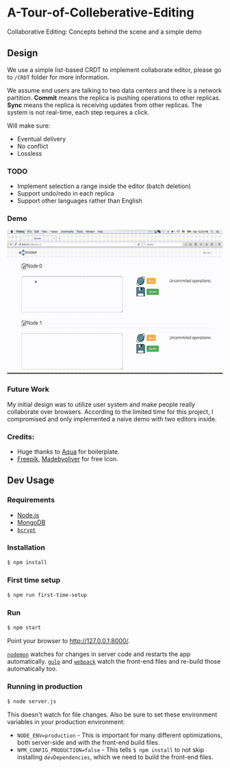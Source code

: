 # A-Tour-of-Colleberative-Editing
Collaborative Editing: Concepts behind the scene and a simple demo

## Design
We use a simple list-based CRDT to implement collaborate editor, please go to `/CRDT` folder for more information.

We assume end users are talking to two data centers and there is a network partition. **Commit** means the replica is pushing operations to other replicas. **Sync** means the replica is receiving updates from other replicas. The system is not real-time, each step requires a click.

Will make sure:
* Eventual delivery
* No conflict
* Lossless

### TODO
* Implement selection a range inside the editor (batch deletion)
* Support undo/redo in each replica
* Support other languages rather than English

### Demo
![](meta/out_big.gif)

### Future Work
My initial design was to utilize user system and make people really collaborate over browsers. According to the limited time for this project, I compromised and only implemented a naive demo with two editors inside.

### Credits:
- Huge thanks to [Aqua](https://github.com/jedireza/aqua) for boilerplate.
- [Freepik](http://www.flaticon.com/authors/freepik), [Madebyoliver](http://www.flaticon.com/authors/madebyoliver) for free Icon.

## Dev Usage
### Requirements

- [Node.js](http://nodejs.org/download/)
- [MongoDB](http://www.mongodb.org/downloads)
- [`bcrypt`](https://github.com/ncb000gt/node.bcrypt.js)

### Installation

```bash
$ npm install
```
### First time setup

```bash
$ npm run first-time-setup
```

### Run

```bash
$ npm start
```

Point your browser to http://127.0.0.1:8000/.

[`nodemon`](https://github.com/remy/nodemon) watches for changes in server code
and restarts the app automatically. [`gulp`](https://github.com/gulpjs/gulp) and
[`webpack`](https://github.com/webpack/webpack) watch the front-end files and
re-build those automatically too.

### Running in production

```bash
$ node server.js
```

This doesn't watch for file changes. Also be sure to set
these environment variables in your production environment:

 - `NODE_ENV=production` - This is important for many different optimizations,
   both server-side and with the front-end build files.
 - `NPM_CONFIG_PRODUCTION=false` - This tells `$ npm install` to not skip
   installing `devDependencies`, which we need to build the front-end files.
